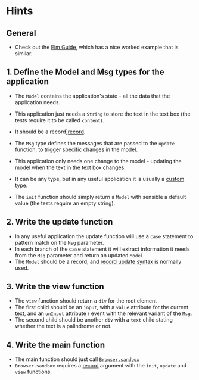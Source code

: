 # Hints

## General

- Check out the [Elm Guide][elm-guide], which has a nice worked example that is similar.

## 1. Define the Model and Msg types for the application

- The `Model` contains the application's state - all the data that the application needs.
- This application just needs a `String` to store the text in the text box (the tests require it to be called `content`).
- It should be a record][record].

- The `Msg` type defines the messages that are passed to the `update` function, to trigger specific changes in the model.
- This application only needs one change to the model - updating the model when the text in the text box changes.
- It can be any type, but in any useful application it is usually a [custom type][custom-type].

- The `init` function should simply return a `Model` with sensible a default value (the tests require an empty string).

## 2. Write the update function

- In any useful application the update function will use a `case` statement to pattern match on the `Msg` parameter.
- In each branch of the case statement it will extract information it needs from the `Msg` parameter and return an updated `Model`
- The `Model` should be a record, and [record update syntax][record-update-syntax] is normally used.

## 3. Write the view function

- The `view` function should return a `div` for the root element
- The first child should be an `input`, with a `value` attribute for the current text, and an `onInput` attribute / event with the relevant variant of the `Msg`.
- The second child should be another `div` with a `text` child stating whether the text is a palindrome or not.

## 4. Write the main function

- The main function should just call [`Browser.sandbox`][browser-sandbox]
- `Browser.sandbox` requires a [record][record] argument with the `init`, `update` and `view` functions.

[elm-guide]: https://guide.elm-lang.org/architecture/text_fields
[record]: https://elm-lang.org/docs/records
[custom-type]: https://guide.elm-lang.org/types/custom_types.html
[record-update-syntax]: https://elm-lang.org/docs/records#updating-records
[browser-sandbox]: https://package.elm-lang.org/packages/elm/browser/latest/Browser#sandbox
